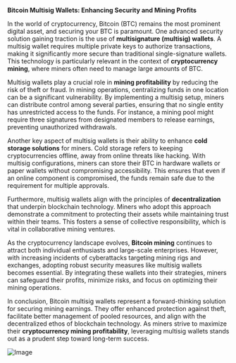 **Bitcoin Multisig Wallets: Enhancing Security and Mining Profits**

In the world of cryptocurrency, Bitcoin (BTC) remains the most prominent digital asset, and securing your BTC is paramount. One advanced security solution gaining traction is the use of **multisignature (multisig) wallets**. A multisig wallet requires multiple private keys to authorize transactions, making it significantly more secure than traditional single-signature wallets. This technology is particularly relevant in the context of **cryptocurrency mining**, where miners often need to manage large amounts of BTC.

Multisig wallets play a crucial role in **mining profitability** by reducing the risk of theft or fraud. In mining operations, centralizing funds in one location can be a significant vulnerability. By implementing a multisig setup, miners can distribute control among several parties, ensuring that no single entity has unrestricted access to the funds. For instance, a mining pool might require three signatures from designated members to release earnings, preventing unauthorized withdrawals.

Another key aspect of multisig wallets is their ability to enhance **cold storage solutions** for miners. Cold storage refers to keeping cryptocurrencies offline, away from online threats like hacking. With multisig configurations, miners can store their BTC in hardware wallets or paper wallets without compromising accessibility. This ensures that even if an online component is compromised, the funds remain safe due to the requirement for multiple approvals.

Furthermore, multisig wallets align with the principles of **decentralization** that underpin blockchain technology. Miners who adopt this approach demonstrate a commitment to protecting their assets while maintaining trust within their teams. This fosters a sense of collective responsibility, which is vital in collaborative mining ventures.

As the cryptocurrency landscape evolves, **Bitcoin mining** continues to attract both individual enthusiasts and large-scale enterprises. However, with increasing incidents of cyberattacks targeting mining rigs and exchanges, adopting robust security measures like multisig wallets becomes essential. By integrating these wallets into their strategies, miners can safeguard their profits, minimize risks, and focus on optimizing their mining operations.

In conclusion, Bitcoin multisig wallets represent a forward-thinking solution for securing mining earnings. They offer enhanced protection against theft, facilitate better management of pooled resources, and align with the decentralized ethos of blockchain technology. As miners strive to maximize their **cryptocurrency mining profitability**, leveraging multisig wallets stands out as a prudent step toward long-term success.

![Image](https://github.com/user-attachments/assets/31692037-0104-4703-abd1-696b6a7dd41b)